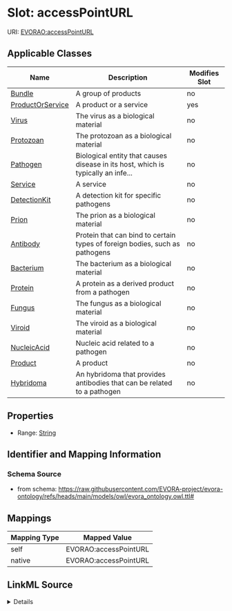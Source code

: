 

# Slot: accessPointURL



URI: [EVORAO:accessPointURL](https://raw.githubusercontent.com/EVORA-project/evora-ontology/refs/heads/main/models/owl/evora_ontology.owl.ttl#accessPointURL)



<!-- no inheritance hierarchy -->





## Applicable Classes

| Name | Description | Modifies Slot |
| --- | --- | --- |
| [Bundle](Bundle.md) | A group of products |  no  |
| [ProductOrService](ProductOrService.md) | A product or a service |  yes  |
| [Virus](Virus.md) | The virus as a biological material |  no  |
| [Protozoan](Protozoan.md) | The protozoan as a biological material |  no  |
| [Pathogen](Pathogen.md) | Biological entity that causes disease in its host, which is typically an infe... |  no  |
| [Service](Service.md) | A service |  no  |
| [DetectionKit](DetectionKit.md) | A detection kit for specific pathogens |  no  |
| [Prion](Prion.md) | The prion as a biological material |  no  |
| [Antibody](Antibody.md) | Protein that can bind to certain types of foreign bodies, such as pathogens |  no  |
| [Bacterium](Bacterium.md) | The bacterium as a biological material |  no  |
| [Protein](Protein.md) | A protein as a derived product from a pathogen |  no  |
| [Fungus](Fungus.md) | The fungus as a biological material |  no  |
| [Viroid](Viroid.md) | The viroid as a biological material |  no  |
| [NucleicAcid](NucleicAcid.md) | Nucleic acid related to a pathogen |  no  |
| [Product](Product.md) | A product |  no  |
| [Hybridoma](Hybridoma.md) | An hybridoma that provides antibodies that can be related to a pathogen |  no  |







## Properties

* Range: [String](String.md)





## Identifier and Mapping Information







### Schema Source


* from schema: https://raw.githubusercontent.com/EVORA-project/evora-ontology/refs/heads/main/models/owl/evora_ontology.owl.ttl#




## Mappings

| Mapping Type | Mapped Value |
| ---  | ---  |
| self | EVORAO:accessPointURL |
| native | EVORAO:accessPointURL |




## LinkML Source

<details>
```yaml
name: accessPointURL
from_schema: https://raw.githubusercontent.com/EVORA-project/evora-ontology/refs/heads/main/models/owl/evora_ontology.owl.ttl#
rank: 1000
alias: accessPointURL
domain_of:
- ProductOrService
range: string

```
</details>